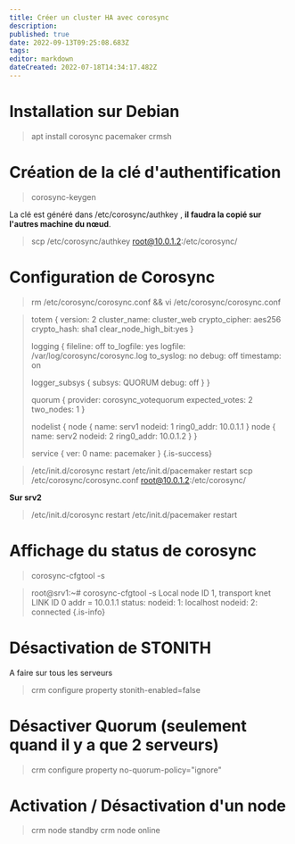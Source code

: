 ```yaml
---
title: Créer un cluster HA avec corosync
description: 
published: true
date: 2022-09-13T09:25:08.683Z
tags: 
editor: markdown
dateCreated: 2022-07-18T14:34:17.482Z
---
```


# Installation sur Debian
> apt install corosync pacemaker crmsh

# Création de la clé d'authentification
> corosync-keygen

La clé est généré dans /etc/corosync/authkey , **il faudra la copié sur l'autres machine du nœud**.
> scp /etc/corosync/authkey root@10.0.1.2:/etc/corosync/

# Configuration de Corosync
> rm /etc/corosync/corosync.conf && vi /etc/corosync/corosync.conf

> totem {
> 	version: 2
> 	cluster_name: cluster_web
> 	crypto_cipher: aes256
> 	crypto_hash: sha1
> 	clear_node_high_bit:yes
> }
> 
> logging {
> 	fileline: off
> 	to_logfile: yes
> 	logfile: /var/log/corosync/corosync.log
> 	to_syslog: no
> 	debug: off
> 	timestamp: on
> 
> 	logger_subsys {
> 		subsys: QUORUM
> 		debug: off
> 	}
> }
> 
> quorum {
> 	provider: corosync_votequorum
> 	expected_votes: 2
> 	two_nodes: 1
> }
> 
> nodelist {
> 	node {
> 		name: serv1
> 		nodeid: 1
> 		ring0_addr: 10.0.1.1
> 	}
> 	node {
> 		name: serv2
> 		nodeid: 2
> 		ring0_addr: 10.0.1.2
> 	}
> }
> 
> service {
> 	ver: 0
> 	name: pacemaker
> }
{.is-success}



> /etc/init.d/corosync restart
> /etc/init.d/pacemaker restart
> scp /etc/corosync/corosync.conf root@10.0.1.2:/etc/corosync/

**Sur srv2**
> /etc/init.d/corosync restart
> /etc/init.d/pacemaker restart

# Affichage du status de corosync
> corosync-cfgtool -s

> root@srv1:~# corosync-cfgtool -s
>  Local node ID 1, transport knet
> LINK ID 0
>   	addr	= 10.0.1.1
>   	status:
> 		nodeid:   1:	localhost
> 		nodeid:   2:	connected
{.is-info}


# Désactivation de STONITH
A faire sur tous les serveurs
> crm configure property stonith-enabled=false

# Désactiver Quorum (seulement quand il y a que 2 serveurs)
> crm configure property no-quorum-policy="ignore"

# Activation / Désactivation d'un node
> crm node standby
> crm node online